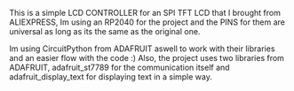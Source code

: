 This is a simple LCD CONTROLLER for an SPI TFT LCD that I brought from ALIEXPRESS, Im using an RP2040 for the project and the PINS for them are universal as long as its the same as the original one.


Im using CircuitPython from ADAFRUIT aswell to work with their libraries and an easier flow with the code :)
Also, the project uses two libraries from ADAFRUIT, adafruit_st7789 for the communication itself and adafruit_display_text for displaying text in a simple way.
